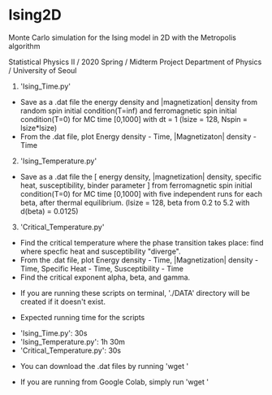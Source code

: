 # Ising2D
Monte Carlo simulation for the Ising model in 2D with the Metropolis algorithm

Statistical Physics II / 2020 Spring / Midterm Project
Department of Physics / University of Seoul

1. 'Ising_Time.py'
- Save as a .dat file the energy density and |magnetization| density from random spin initial condition(T=inf) and ferromagnetic spin initial condition(T=0) for MC time [0,1000] with dt = 1 (lsize = 128, Nspin = lsize*lsize)
- From the .dat file, plot Energy density - Time, |Magnetizaton| density - Time

2. 'Ising_Temperature.py'
- Save as a .dat file the [ energy density, |magnetization| density, specific heat, susceptibility, binder parameter ] from ferromagnetic spin initial condition(T=0) for MC time [0,1000] with five independent runs for each beta, after thermal equilibrium. (lsize = 128, beta from 0.2 to 5.2 with d(beta) = 0.0125)

3. 'Critical_Temperature.py'
- Find the critical temperature where the phase transition takes place: find where specfic heat and susceptibility "diverge".
- From the .dat file, plot Energy density - Time, |Magnetization| density - Time, Specific Heat - Time, Susceptibility - Time
- Find the critical exponent alpha, beta, and gamma.

* If you are running these scripts on terminal, './DATA' directory will be created if it doesn't exist.

* Expected running time for the scripts
- 'Ising_Time.py': 30s
- 'Ising_Temperature.py': 1h 30m
- 'Critical_Temperature.py': 30s

* You can download the .dat files by running 'wget '

* If you are running from Google Colab, simply run 'wget ' 

